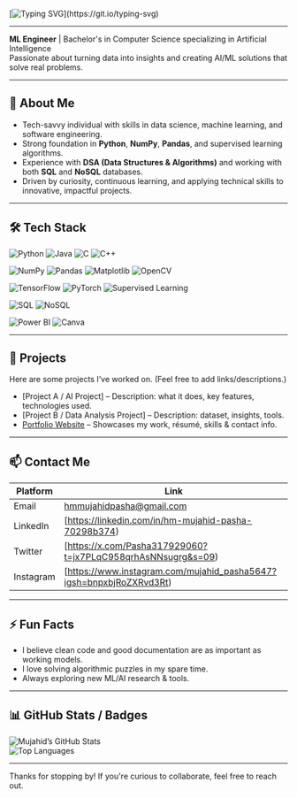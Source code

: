 [![Typing SVG](https://readme-typing-svg.herokuapp.com?font=Fira+Code&size=24&pause=1000&color=0CF7E2&width=600&lines=Hi%2C+I'm+Mujahid+Pasha.;Yes%2C+this+is+a+README;Fine%2C+Scroll+down...)](https://git.io/typing-svg)

---

**ML Engineer** | Bachelor's in Computer Science specializing in Artificial Intelligence  
Passionate about turning data into insights and creating AI/ML solutions that solve real problems.

---

## 🧠 About Me

- Tech-savvy individual with skills in data science, machine learning, and software engineering.  
- Strong foundation in **Python**, **NumPy**, **Pandas**, and supervised learning algorithms.  
- Experience with **DSA (Data Structures & Algorithms)** and working with both **SQL** and **NoSQL** databases.  
- Driven by curiosity, continuous learning, and applying technical skills to innovative, impactful projects.  

---

## 🛠️ Tech Stack

![Python](https://img.shields.io/badge/Python-3776AB?style=for-the-badge&logo=python&logoColor=white)
![Java](https://img.shields.io/badge/Java-ED8B00?style=for-the-badge&logo=java&logoColor=white)
![C](https://img.shields.io/badge/C-00599C?style=for-the-badge&logo=c&logoColor=white)
![C++](https://img.shields.io/badge/C++-00599C?style=for-the-badge&logo=c%2B%2B&logoColor=white)

![NumPy](https://img.shields.io/badge/NumPy-013243?style=for-the-badge&logo=numpy&logoColor=white)
![Pandas](https://img.shields.io/badge/Pandas-150458?style=for-the-badge&logo=pandas&logoColor=white)
![Matplotlib](https://img.shields.io/badge/Matplotlib-11557c?style=for-the-badge&logo=plotly&logoColor=white)
![OpenCV](https://img.shields.io/badge/OpenCV-5C3EE8?style=for-the-badge&logo=opencv&logoColor=white)

![TensorFlow](https://img.shields.io/badge/TensorFlow-FF6F00?style=for-the-badge&logo=tensorflow&logoColor=white)
![PyTorch](https://img.shields.io/badge/PyTorch-EE4C2C?style=for-the-badge&logo=pytorch&logoColor=white)
![Supervised Learning](https://img.shields.io/badge/Supervised%20Learning-FF6F00?style=for-the-badge&logo=ai&logoColor=white)

![SQL](https://img.shields.io/badge/SQL-4479A1?style=for-the-badge&logo=postgresql&logoColor=white)
![NoSQL](https://img.shields.io/badge/NoSQL-006400?style=for-the-badge&logo=mongodb&logoColor=white)

![Power BI](https://img.shields.io/badge/PowerBI-F2C811?style=for-the-badge&logo=powerbi&logoColor=black)
![Canva](https://img.shields.io/badge/Canva-00C4CC?style=for-the-badge&logo=canva&logoColor=white)


---

## 🚀 Projects

Here are some projects I’ve worked on. (Feel free to add links/descriptions.)

- [Project A / AI Project] – Description: what it does, key features, technologies used.  
- [Project B / Data Analysis Project] – Description: dataset, insights, tools.  
- [Portfolio Website](https://hm-mujahid.github.io/) – Showcases my work, résumé, skills & contact info.

---

## 📫 Contact Me

| Platform | Link |
|---|---|
| Email | [hmmujahidpasha@gmail.com](mailto:hmmujahidpasha@gmail.com) |
| LinkedIn | [https://linkedin.com/in/hm-mujahid-pasha-70298b374) |
| Twitter | [https://x.com/Pasha317929060?t=jx7PLqC958qrhAsNNsugrg&s=09) |
| Instagram | [https://www.instagram.com/mujahid_pasha5647?igsh=bnpxbjRoZXRvd3Rt) |

---

## ⚡ Fun Facts

- I believe clean code and good documentation are as important as working models.  
- I love solving algorithmic puzzles in my spare time.  
- Always exploring new ML/AI research & tools.

---

## 📊 GitHub Stats / Badges

![Mujahid’s GitHub Stats](https://github-readme-stats.vercel.app/api?username=Hm-Mujahid&show_icons=true&theme=radical)  
![Top Languages](https://github-readme-stats.vercel.app/api/top-langs/?username=Hm-Mujahid&layout=compact&theme=radical)

---

Thanks for stopping by! If you're curious to collaborate, feel free to reach out.  
